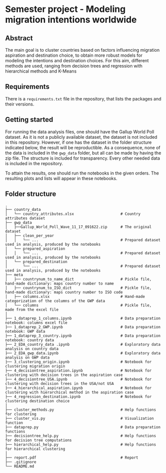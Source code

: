 # Semester project - Modeling migration intentions worldwide

## Abstract

The main goal is to cluster countries based on factors influencing migration aspiration and destination choice, to obtain more robust models for modeling the intentions and destination choices. For this aim, different methods are used, ranging from decision trees and regression with hierarchical methods and K-Means

## Requirements

There is a `requirements.txt` file in the repository, that lists the packages and their versions.

## Getting started

For running the data analysis files, one should have the Gallup World Poll dataset. As it is not a publicly available dataset, the dataset is not included in this repository. However, if one has the dataset in the folder structure indicated below, the result will be reproductible. As a consequence, none of the data is included in the `gwp_data` folder, but all can be made by having the zip file. The structure is included for transparency. Every other needed data is included in the repository. 

To attain the results, one should run the notebooks in the given orders. The resulting plots and lists will appear in these notebooks.

## Folder structure

    .
    ├── country_data
    │   └── country_attributes.xlsx                     # Country attributes dataset
    ├── gwp_data
    │   ├──Gallup_World_Poll_Wave_11_17_091622.zip      # The original dataset
    │   ├── clean_per_year
    │   │   └── ...                                     # Prepared dataset used in analysis, produced by the notebooks
    │   └── prepared_aspiration
    │   │   └── ...                                     # Prepared dataset used in analysis, produced by the notebooks
    │   └── prepared_destination
    │       └── ...                                     # Prepared dataset used in analysis, produced by the notebooks
    ├── meta
    │   ├── countrynum_to_name_dict                     # Pickle file, hand-made dictionary: maps country number to name
    │   ├── countrynum_to_ISO_dict                      # Pickle file, hand-made dictionary: maps country number to ISO code
    │   ├── columns.xlsx                                # Hand-made categorization of the columns of the GWP data
    │   └── columns                                     # Pickle file, made from the excel file
    │
    ├── 1_dataprep_1_columns.ipynb                      # Data preparation notebook: columns excel file
    ├── 1_dataprep_2_GWP.ipynb                          # Data preparation notebook: GWP data
    ├── 1_dataprep_3_country.ipynb                      # Data preparation notebook: country data
    ├── 2_EDA_country_data .ipynb                       # Exploratory data analysis on country data
    ├── 2_EDA_gwp_data.ipynb                            # Exploratory data analysis on GWP data
    ├── 3_clustering_origin.ipynb                       # Notebook for clustering migration origin
    ├── 4_decisiontree_aspiration.ipynb                 # Notebook for clustering with decision trees in the aspiration case
    ├── 4_decisiontree_USA.ipynb                        # Notebook for clustering with decision trees in the USA/not USA
    ├── 4_hierarchical_aspiration.ipynb                 # Notebook for clustering with hierarchical method in the aspiration case
    ├── 4_regression_destination.ipynb                  # Notebook for clustering destination choice
    │
    ├── cluster_methods.py                              # Help functions for clustering
    ├── cluster_vis.py                                  # Visualization function
    ├── dataprep.py                                     # Data preparation functions
    ├── decisiontree_help.py                            # Help functions for decision tree computations
    ├── hierarchical_help.py                            # Help functions for hierarchical clustering
    │
    ├── report.pdf                                      # Report
    ├── .gitignore
    └── README.md
